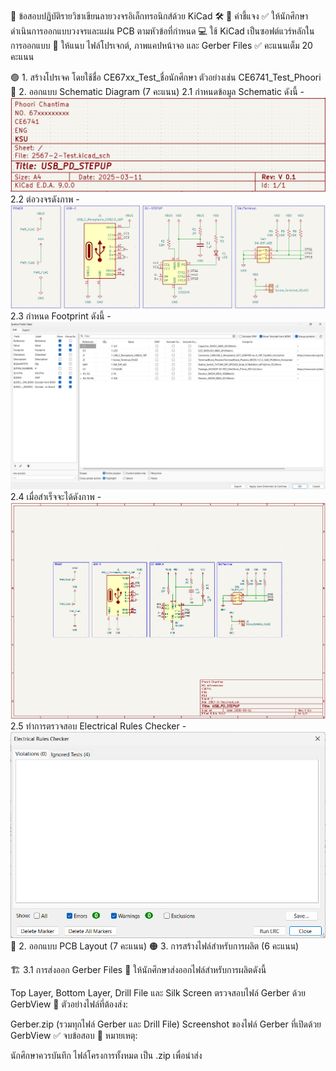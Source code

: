 🚀 ข้อสอบปฏิบัติรายวิชาเขียนลายวงจรอิเล็กทรอนิกส์ด้วย KiCad 🛠️
📌 คำชี้แจง
✅ ให้นักศึกษาดำเนินการออกแบบวงจรและแผ่น PCB ตามหัวข้อที่กำหนด
💻 ใช้ KiCad เป็นซอฟต์แวร์หลักในการออกแบบ
📜 ให้แนบ ไฟล์โปรเจกต์, ภาพแคปหน้าจอ และ Gerber Files
✅ คะแนนเต็ม 20 คะแนน

🟢 1. สร้างโปรเจค
      โดยใช้ชื่อ CE67xx_Test_ชื่อนักศึกษา
      ตัวอย่างเช่น CE6741_Test_Phoori
🔵 2. ออกแบบ Schematic Diagram (7 คะแนน)
      2.1 กำหนดข้อมูล Schematic ดังนี้
      - ![sch-info](imgs/sch-info.png)
      2.2 ต่อวงจรดังภาพ
      - ![sch-zoom](imgs/sch-zoom.png)
      2.3 กำหนด Footprint ดังนี้
      - ![bom](imgs/bom.png)
      2.4 เมื่อสำเร็จจะได้ดังภาพ
      - ![sch](imgs/sch.png)
      2.5 ทำการตรวจสอบ Electrical Rules Checker
      - ![sch-check](imgs/sch-check.png)
🔵 2. ออกแบบ PCB Layout (7 คะแนน)
🟠 3. การสร้างไฟล์สำหรับการผลิต (6 คะแนน)

🏗 3.1 การส่งออก Gerber Files
📌 ให้นักศึกษาส่งออกไฟล์สำหรับการผลิตดังนี้

Top Layer, Bottom Layer, Drill File และ Silk Screen
ตรวจสอบไฟล์ Gerber ด้วย GerbView
📌 ตัวอย่างไฟล์ที่ต้องส่ง:

Gerber.zip (รวมทุกไฟล์ Gerber และ Drill File)
Screenshot ของไฟล์ Gerber ที่เปิดด้วย GerbView
✅ จบข้อสอบ
📌 หมายเหตุ:

นักศึกษาควรบันทึก ไฟล์โครงการทั้งหมด เป็น .zip เพื่อนำส่ง
